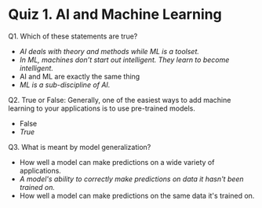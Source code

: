 # Quiz 1. AI and Machine Learning

Q1. Which of these statements are true?
- _AI deals with theory and methods while ML is a toolset._
- _In ML, machines don’t start out intelligent. They learn to become intelligent._
- AI and ML are exactly the same thing
- _ML is a sub-discipline of AI._

Q2. True or False: Generally, one of the easiest ways to add machine learning to your applications is to use pre-trained models.
- False
- _True_

Q3. What is meant by model generalization?
- How well a model can make predictions on a wide variety of applications.
- _A model's ability to correctly make predictions on data it hasn't been trained on._
- How well a model can make predictions on the same data it's trained on.